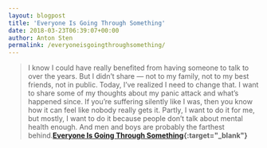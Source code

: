 ```yaml
---
layout: blogpost
title: 'Everyone Is Going Through Something'
date: 2018-03-23T06:39:07+00:00
author: Anton Sten
permalink: /everyoneisgoingthroughsomething/
---
```


>I know I could have really benefited from having someone to talk to over the years. But I didn’t share — not to my family, not to my best friends, not in public. Today, I’ve realized I need to change that. I want to share some of my thoughts about my panic attack and what’s happened since. If you’re suffering silently like I was, then you know how it can feel like nobody really gets it. Partly, I want to do it for me, but mostly, I want to do it because people don’t talk about mental health enough. And men and boys are probably the farthest behind.**[Everyone Is Going Through Something](https://www.theplayerstribune.com/en-us/articles/kevin-love-everyone-is-going-through-something){:target="_blank"}**
